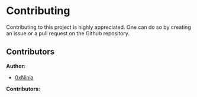 # Contributing

Contributing to this project is highly appreciated. One can do so by creating an issue or a pull request on the Github repository.

## Contributors

**Author:**

* [0xNinja](https://0xninja.fr)

**Contributors:**

